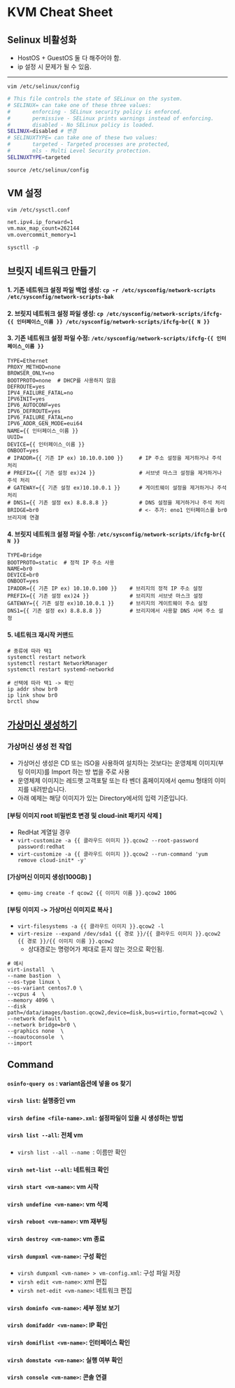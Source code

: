 # KVM Cheat Sheet

## Selinux 비활성화
- HostOS + GuestOS 둘 다 해주어야 함.
- ip 설정 시 문제가 될 수 있음.
------
`vim /etc/selinux/config`
```sh
# This file controls the state of SELinux on the system.
# SELINUX= can take one of these three values:
#       enforcing - SELinux security policy is enforced.
#       permissive - SELinux prints warnings instead of enforcing.
#       disabled - No SELinux policy is loaded.
SELINUX=disabled # 변경
# SELINUXTYPE= can take one of these two values:
#       targeted - Targeted processes are protected,
#       mls - Multi Level Security protection.
SELINUXTYPE=targeted
```
`source /etc/selinux/config`

## VM 설정
`vim /etc/sysctl.conf`
```sh
net.ipv4.ip_forward=1
vm.max_map_count=262144
vm.overcommit_memory=1
```
`sysctll -p`

## 브릿지 네트워크 만들기
#### 1. 기존 네트워크 설정 파일 백업 생성: `cp -r /etc/sysconfig/network-scripts /etc/sysconfig/network-scripts-bak`
#### 2. 브릿지 네트워크 설정 파일 생성: `cp /etc/sysconfig/network-scripts/ifcfg-{{ 인터페이스_이름 }} /etc/sysconfig/network-scripts/ifcfg-br{{ N }}`
#### 3. 기존 네트워크 설정 파일 수정: `/etc/sysconfig/network-scripts/ifcfg-{{ 인터페이스_이름 }}`
```shell
TYPE=Ethernet
PROXY_METHOD=none
BROWSER_ONLY=no
BOOTPROTO=none  # DHCP를 사용하지 않음
DEFROUTE=yes
IPV4_FAILURE_FATAL=no
IPV6INIT=yes
IPV6_AUTOCONF=yes
IPV6_DEFROUTE=yes
IPV6_FAILURE_FATAL=no
IPV6_ADDR_GEN_MODE=eui64
NAME={{ 인터페이스_이름 }}
UUID=
DEVICE={{ 인터페이스_이름 }}
ONBOOT=yes
# IPADDR={{ 기존 IP ex) 10.10.0.100 }}     # IP 주소 설정을 제거하거나 주석 처리
# PREFIX={{ 기존 설정 ex)24 }}              # 서브넷 마스크 설정을 제거하거나 주석 처리
# GATEWAY={{ 기존 설정 ex)10.10.0.1 }}      # 게이트웨이 설정을 제거하거나 주석 처리
# DNS1={{ 기존 설정 ex) 8.8.8.8 }}          # DNS 설정을 제거하거나 주석 처리
BRIDGE=br0                                # <- 추가: eno1 인터페이스를 br0 브리지에 연결 
```
#### 4. 브릿지 네트워크 설정 파일 수정: `/etc/sysconfig/network-scripts/ifcfg-br{{ N }}`
```shell
TYPE=Bridge
BOOTPROTO=static  # 정적 IP 주소 사용
NAME=br0
DEVICE=br0
ONBOOT=yes
IPADDR={{ 기존 IP ex) 10.10.0.100 }}    # 브리지의 정적 IP 주소 설정
PREFIX={{ 기존 설정 ex)24 }}             # 브리지의 서브넷 마스크 설정
GATEWAY={{ 기존 설정 ex)10.10.0.1 }}     # 브리지의 게이트웨이 주소 설정
DNS1={{ 기존 설정 ex) 8.8.8.8 }}         # 브리지에서 사용할 DNS 서버 주소 설정
```
#### 5. 네트워크 재시작 커맨드
```shell
# 종류에 따라 택1
systemctl restart network
systemctl restart NetworkManager
systemctl restart systemd-networkd

# 선택에 따라 택1 -> 확인
ip addr show br0
ip link show br0
brctl show
```

## [가상머신 생성하기](https://docs.redhat.com/ko/documentation/red_hat_enterprise_linux/7/html/virtualization_deployment_and_administration_guide/sect-guest_virtual_machine_installation_overview-creating_guests_with_virt_install)
### 가상머신 생성 전 작업
- 가상머신 생성은 CD 또는 ISO을 사용하여 설치하는 것보다는 운영체제 이미지(부팅 이미지)를 Import 하는 방 법을 주로 사용
- 운영체제 이미지는 레드햇 고객포탈 또는 타 벤더 홈페이지에서 qemu 형태의 이미지를 내려받습니다.
- 아래 예제는 해당 이미지가 있는 Directory에서의 입력 기준입니다.
#### [부팅 이미지 root 비밀번호 변경 및 cloud-init 패키지 삭제 ]
- RedHat 계열일 경우
- `virt-customize -a {{ 클라우드 이미지 }}.qcow2 --root-password password:redhat`
- `virt-customize -a {{ 클라우드 이미지 }}.qcow2 --run-command 'yum remove cloud-init* -y'`
#### [가상머신 이미지 생성(100GB) ]
- `qemu-img create -f qcow2 {{ 이미지 이름 }}.qcow2 100G`
#### [부팅 이미지 -> 가상머신 이미지로 복사 ]
- `virt-filesystems -a {{ 클라우드 이미지 }}.qcow2 -l`
- `virt-resize --expand /dev/sda1 {{ 경로 }}/{{ 클라우드 이미지 }}.qcow2 {{ 경로 }}/{{ 이미지 이름 }}.qcow2`
  - 상대경로는 명령어가 제대로 듣지 않는 것으로 확인됨.

```shell
# 예시
virt-install  \
--name bastion  \
--os-type linux \
--os-variant centos7.0 \
--vcpus 4  \
--memory 4096 \
--disk path=/data/images/bastion.qcow2,device=disk,bus=virtio,format=qcow2 \
--network default \
--network bridge=br0 \
--graphics none  \
--noautoconsole  \
--import
```

## Command
#### `osinfo-query os` : variant옵션에 넣을 os 찾기
#### `virsh list`: 실행중인 vm
#### `virsh define <file-name>.xml`: 설정파일이 있을 시 생성하는 방법
#### `virsh list --all`: 전체 vm
- `virsh list --all --name `: 이름만 확인
#### `virsh net-list --all`: 네트워크 확인
#### `virsh start <vm-name>`: vm 시작
#### `virsh undefine <vm-name>`: vm 삭제
#### `virsh reboot <vm-name>`: vm 재부팅
#### `virsh destroy <vm-name>`: vm 종료
#### `virsh dumpxml <vm-name>`: 구성 확인
- `virsh dumpxml <vm-name> > vm-config.xml`: 구성 파일 저장
- `virsh edit <vm-name>`: xml 편집
- `virsh net-edit <vm-name>`: 네트워크 편집
#### `virsh dominfo <vm-name>`: 세부 정보 보기
#### `virsh domifaddr <vm-name>`: IP 확인
#### `virsh domiflist <vm-name>`: 인터페이스 확인
#### `virsh domstate <vm-name>`: 실행 여부 확인
#### `virsh console <vm-name>`: 콘솔 연결



